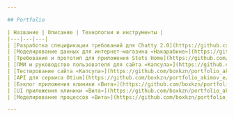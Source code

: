 ```yaml
---

## Portfolio

| Название | Описание | Технологии и инструменты |
|---|---|---|
| [Разработка спецификации требований для Chatty 2.0](https://github.com/boxkzn/portfolio_akimov_e/tree/1ef3af05c07011c3e312a29902dbf8b88e18d1ab/chatty) | Дополнить и доработать спецификацию требований к веб-приложению Chatty (версия 2.0) с учётом новых функций | SRS, Drawio, Use Case, Jira, Confluence |
| [Моделирование данных для интернет-магазина «Накарабине»](https://github.com/boxkzn/portfolio_akimov_e/tree/1ef3af05c07011c3e312a29902dbf8b88e18d1ab/nakarabine) | Разработать логическую модель данных, которая станет основой для проектирования базы данных | Drawio, Use Case, ERD, PostgreSQL |
| [Требования и прототип для приложения Stets Home](https://github.com/boxkzn/portfolio_akimov_e/tree/1ef3af05c07011c3e312a29902dbf8b88e18d1ab/stats-home) | Определить и формализовать требования для управления умными устройствами; разработать интерактивный прототип и провести демо | User Story Map, Miro, Figma, Drawio, Use Case, ПМИ, DFD, Confluence |
| [ПМИ и руководство пользователя для сайта «Капсула»](https://github.com/boxkzn/portfolio_akimov_e/tree/628e62de7bba8da92677c6421f9a61b66c3da6e6/capsula) | Разработать программу и методику испытаний (ПМИ) и User Guide для версии 2.2 | ПМИ, User Guide, Jira, Confluence |
| [Тестирование сайта «Капсула»](https://github.com/boxkzn/portfolio_akimov_e/tree/628e62de7bba8da92677c6421f9a61b66c3da6e6/capsula#%D0%BF%D1%80%D0%BE%D0%B5%D0%BA%D1%82-%D1%82%D0%B5%D1%81%D1%82%D0%B8%D1%80%D0%BE%D0%B2%D0%B0%D0%BD%D0%B8%D0%B5-%D1%81%D0%B0%D0%B9%D1%82%D0%B0-%D0%BA%D0%B0%D0%BF%D1%81%D1%83%D0%BB%D0%B0) | Провести функциональное тестирование сервиса бронирования «Капсула» (v2.2): регистрация, ЛК, бронирование, управление | Testing, QA, Jira, Postman |
| [API для сервиса Otium](https://github.com/boxkzn/portfolio_akimov_e/tree/97b74fc2265090710a06085ceeaa76cdc94b166f/otium) | Добавить сервис «ТВ-каналы» с функциональностью, аналогичной фильмам и сериалам | API, Swagger, REST, Postman, GitLab |
| [Бэклог приложения клиники «Вита»](https://github.com/boxkzn/portfolio_akimov_e/blob/97b74fc2265090710a06085ceeaa76cdc94b166f/vita/README.md#бэклог-приложения) | Собрать и структурировать бэклог: интервью, user stories, карта историй, MVP, прототипы, DFD | User Story, Backlog, MVP, Miro, Confluence |
| [UI приложения клиники «Вита»](https://github.com/boxkzn/portfolio_akimov_e/blob/97b74fc2265090710a06085ceeaa76cdc94b166f/vita/README.md#пользовательский-интерфейс) | Раскадровка мобильного приложения для пациентов для визуализации ключевых сценариев | Wireframe, UI, Figma, Miro |
| [Моделирование процессов «Вита»](https://github.com/boxkzn/portfolio_akimov_e/blob/97b74fc2265090710a06085ceeaa76cdc94b166f/vita/README.md#моделирование-процессов) | AS-IS/TO-BE процесса «Приём у врача», UML State Machine записи на приём, автоматизация напоминаний | BPMN, UML, Process Modeling, Drawio, Confluence |

---
```

